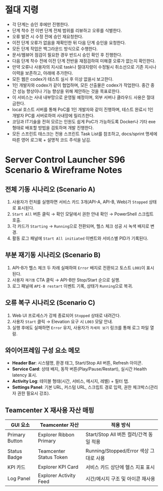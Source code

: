# 절대 지령
- 각 단계는 승인 후에만 진행한다.
- 단계 착수 전 이번 단계 전체 범위를 리뷰하고 오류를 식별한다.
- 오류 발견 시 수정 전에 승인 재요청한다.
- 이전 단계 오류가 없음을 재확인한 뒤 다음 단계 승인을 요청한다.
- 모든 단계 작업은 백그라운드 방식으로 수행한다.
- 문서/웹뷰어 점검이 필요한 경우 반드시 승인 확인 후 진행한다.
- 다음 단계 착수 전에 이전 단계 전반을 재점검하여 미해결 오류가 없는지 확인한다.
- 만약 오류나 사용자의 지시로 task나 절대지령이 수정될시 취소선으로 기존 지시나 이력을 보존하고, 아래에 추가한다.
- 모든 웹은 codex가 테스트 실시 후 이상 없을시 보고한다.
- 1인 개발자와 codex가 같이 협업하며, 모든 산출물은 codex가 작업한다. 중간 중간 성능 향상이나 기능 향상을 위해 제안하는 것을 목표로한다.
- 이 서비스는 사내 내부망으로 운영될 예정이며, 외부 서버나 클라우드 사용은 절대 금한다.
- local 호스트 서버를 통해 PoC를 1인 개발자와 같이 진행하며, 테스트 완료시 1인 개발자 PC를 서버로하여 사내망에 릴리즈한다.
- 코딩과 IT기술을 전혀 모르는 인원도 쉽게 PoC가 가능하도록 Docker나 기타 exe 형태로 배포할 방법을 검토하며 개발 진행한다.
- 모든 스프린트 태스크는 전용 스프린트 Task List를 참조하고, docs/sprint 명세에 따른 영어 로그북 + 설명적 코드 주석을 남김.

# Server Control Launcher S96 Scenario & Wireframe Notes

## 전체 기동 시나리오 (Scenario A)
1. 사용자가 런처를 실행하면 서비스 카드 3개(API-A, API-B, Web)가 `Stopped` 상태로 표시된다.
2. `Start All` 버튼 클릭 → 확인 모달에서 권한 안내 확인 → PowerShell 스크립트 호출.
3. 각 카드가 `Starting` → `Running`으로 전환되며, 헬스 체크 성공 시 녹색 배지로 변경.
4. 활동 로그 패널에 `Start All initiated` 이벤트와 서비스별 PID가 기록된다.

## 부분 재기동 시나리오 (Scenario B)
1. API-B가 헬스 체크 두 차례 실패하여 `Error` 배지로 전환되고 토스트 `L001`이 표시된다.
2. 사용자 `재기동` CTA 클릭 → API-B만 Stop/Start 순으로 실행.
3. 로그 패널에 `API-B restart` 이벤트 기록, 상태가 `Running`으로 복귀.

## 오류 복구 시나리오 (Scenario C)
1. Web UI 프로세스가 강제 종료되어 `Stopped` 상태로 내려간다.
2. 사용자 `Start` 클릭 → Elevation 요구 시 `L003` 모달 안내.
3. 실행 후에도 실패하면 `Error` 유지, 사용자가 `자세히 보기` 링크를 통해 로그 파일 열람.

## 와이어프레임 구성 요소 메모
- **Header Bar**: 시스템명, 환경 태그, Start/Stop All 버튼, Refresh 아이콘.
- **Service Card**: 상태 배지, 동작 버튼(Play/Pause/Restart), 실시간 Health latency 표시.
- **Activity Log**: 테이블 형태(시간, 서비스, 메시지, 레벨) + 필터 탭.
- **Settings Panel**: 기본 URL, 커스텀 URL, 스크립트 경로 입력, 권한 체크박스(관리자 권한 필요시 강조).

## Teamcenter X 재사용 자산 매핑
| GUI 요소 | Teamcenter 자산 | 적용 방식 |
|---|---|---|
| Primary Button | Explorer Ribbon Primary | Start/Stop All 버튼 컬러/간격 동일 적용 |
| Status Badge | Teamcenter Status Token | Running/Stopped/Error 색상 그대로 사용 |
| KPI 카드 | Explorer KPI Card | 서비스 카드 상단에 헬스 지표 표시 |
| Log Panel | Explorer Activity Feed | 시간/메시지 구조 및 아이콘 재사용 |
